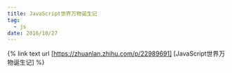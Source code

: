 ```yaml
---
title: JavaScript世界万物诞生记
tag:
  - js
date: 2016/10/27
---
```


{% link text url [https://zhuanlan.zhihu.com/p/22989691] [JavaScript世界万物诞生记] %}

